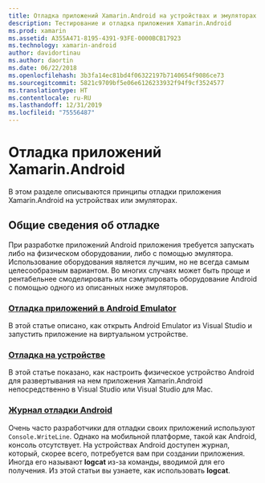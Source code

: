 ```yaml
---
title: Отладка приложений Xamarin.Android на устройствах и эмуляторах
description: Тестирование и отладка приложения Xamarin.Android
ms.prod: xamarin
ms.assetid: A355A471-8195-4391-93FE-0000BCB17923
ms.technology: xamarin-android
author: davidortinau
ms.author: daortin
ms.date: 06/22/2018
ms.openlocfilehash: 3b3fa14ec81bd4f06322197b7140654f9086ce73
ms.sourcegitcommit: 5821c9709bf5e06e6126233932f94f9cf3524577
ms.translationtype: HT
ms.contentlocale: ru-RU
ms.lasthandoff: 12/31/2019
ms.locfileid: "75556487"
---
```

# <a name="debug-xamarinandroid-apps"></a>Отладка приложений Xamarin.Android

В этом разделе описываются принципы отладки приложения Xamarin.Android на устройствах или эмуляторах.

## <a name="debugging-overview"></a>Общие сведения об отладке

При разработке приложений Android приложения требуется запускать либо на физическом оборудовании, либо с помощью эмулятора. Использование оборудования является лучшим, но не всегда самым целесообразным вариантом. Во многих случаях может быть проще и рентабельнее смоделировать или сэмулировать оборудование Android с помощью одного из описанных ниже эмуляторов.

### <a name="debugging-on-the-android-emulatorandroiddeploy-testdebuggingdebug-on-emulatormd"></a>[Отладка приложений в Android Emulator](~/android/deploy-test/debugging/debug-on-emulator.md)

В этой статье описано, как открыть Android Emulator из Visual Studio и запустить приложение на виртуальном устройстве.

### <a name="debugging-on-a-deviceandroiddeploy-testdebuggingdebug-on-devicemd"></a>[Отладка на устройстве](~/android/deploy-test/debugging/debug-on-device.md)

В этой статье показано, как настроить физическое устройство Android для развертывания на нем приложения Xamarin.Android непосредственно в Visual Studio или Visual Studio для Mac.

### <a name="android-debug-logandroiddeploy-testdebuggingandroid-debug-logmd"></a>[Журнал отладки Android](~/android/deploy-test/debugging/android-debug-log.md)

Очень часто разработчики для отладки своих приложений используют `Console.WriteLine`. Однако на мобильной платформе, такой как Android, консоль отсутствует. На устройствах Android доступен журнал, который, скорее всего, потребуется вам при создании приложения. Иногда его называют **logcat** из-за команды, вводимой для его получения. Из этой статьи вы узнаете, как использовать **logcat**.
